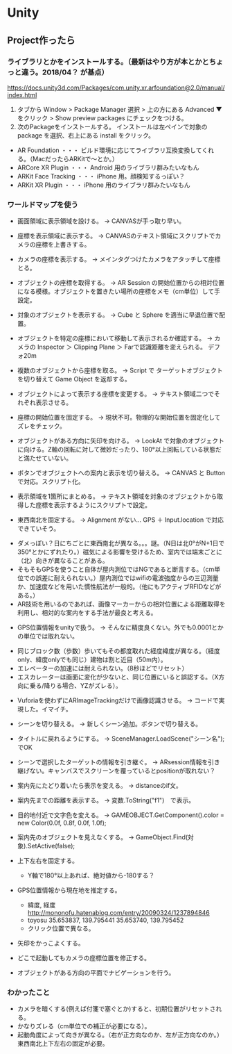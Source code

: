 # Unity
## Project作ったら
### ライブラリとかをインストールする。（最新はやり方が本とかとちょっと違う。2018/04？ が基点）
  https://docs.unity3d.com/Packages/com.unity.xr.arfoundation@2.0/manual/index.html
1. タブから Window > Package Manager 選択 > 上の方にある Advanced ▼ をクリック > Show preview packages にチェックをつける。
2. 次のPackageをインストールする。 インストールは左ペインで対象の package を選択、右上にある install をクリック。
  - AR Foundation ・・・ ビルド環境に応じてライブラリ互換変換してくれる。（MacだったらARKitで〜とか。）
  - ARCore XR Plugin ・・・ Android 用のライブラリ群みたいなもん
  - ARKit Face Tracking ・・・ iPhone 用。顔検知するっぽい？
  - ARKit XR Plugin ・・・ iPhone 用のライブラリ群みたいなもん


### ワールドマップを使う
+ 画面領域に表示領域を設ける。 → CANVASが手っ取り早い。
+ 座標を表示領域に表示する。 → CANVASのテキスト領域にスクリプトでカメラの座標を上書きする。
+ カメラの座標を表示する。 → メインタグつけたカメラをアタッチして座標とる。

+ オブジェクトの座標を取得する。 → AR Session の開始位置からの相対位置になる模様。オブジェクトを置きたい場所の座標をメモ（cm単位）して手設定。
+ 対象のオブジェクトを表示する。 → Cube と Sphere を適当に早退位置で配置。
+ オブジェクトを特定の座標において移動して表示されるか確認する。 → カメラの Inspector ＞ Clipping Plane ＞ Farで認識距離を変えられる。 デフォ20m

+ 複数のオブジェクトから座標を取る。 → Script で ターゲットオブジェクトを切り替えて Game Object を返却する。
+ オブジェクトによって表示する座標を変更する。 → テキスト領域二つでそれぞれ表示させる。
+ 座標の開始位置を固定する。 → 現状不可。物理的な開始位置を固定化してズレをチェック。
+ オブジェクトがある方向に矢印を向ける。 → LookAt で対象のオブジェクトに向ける。Z軸の回転に対して微妙だったり、180°以上回転している状態だと満たせていない。

+ ボタンでオブジェクトへの案内と表示を切り替える。 → CANVAS と Button で対応。スクリプト化。
+ 表示領域を1箇所にまとめる。 → テキスト領域を対象のオブジェクトから取得した座標を表示するようにスクリプトで設定。

+ 東西南北を固定する。 → Alignment がない... GPS ＋ Input.location で対応できていそう。
* ダメっぽい？日にちごとに東西南北が異なる。。。謎。（N日は北0°がN+1日で350°とかにずれたり。）磁気による影響を受けるため、室内では端末ごとに（北）向きが異なることがある。
* そもそもGPSを使うこと自体が屋内測位ではNGであると断言する。（cm単位での誤差に耐えられない。）屋内測位ではwifiの電波強度からの三辺測量か、加速度などを用いた慣性航法が一般的。（他にもアクティブRFIDなどがある。）
* AR技術を用いるのであれば、画像マーカーからの相対位置による距離取得を利用し、相対的な案内をする手法が最良と考える。

+ GPS位置情報をunityで扱う。 → そんなに精度良くない。外でも0.0001とかの単位では取れない。
* 同じブロック数（歩数）歩いてもその都度取れた経度緯度が異なる。（経度only、緯度onlyでも同じ）建物は割と近目（50m内）。
* エレベーターの加速には耐えられない。（8秒ほどでリセット）
* エスカレーターは画面に変化が少ないと、同じ位置にいると誤認する。（X方向に乗る/降りる場合、YZがズレる）。

+ Vuforiaを使わずにARImageTrackingだけで画像認識させる。 → コードで実現した。イマイチ。

+ シーンを切り替える。 → 新しくシーン追加。ボタンで切り替える。
+ タイトルに戻れるようにする。 → SceneManager.LoadScene("シーン名"); でOK

+ シーンで選択したターゲットの情報を引き継ぐ。 → ARsession情報を引き継げない。キャンバスでスクリーンを覆っているとpositionが取れない？
+ 案内先にたどり着いたら表示を変える。 → distanceのif文。
+ 案内先までの距離を表示する。 → 変数.ToString("f1")　で表示。
+ 目的地付近で文字色を変える。 → GAMEOBJECT.GetComponent<Text>().color = new Color(0.0f, 0.8f, 0.0f, 1.0f);

- 案内先のオブジェクトを見えなくする。 → GameObject.Find(対象).SetActive(false);









- 上下左右を固定する。
  - Y軸で180°以上あれば、絶対値から-180する？
- GPS位置情報から現在地を推定する。
  * 緯度, 経度   http://mononofu.hatenablog.com/entry/20090324/1237894846
  * toyosu 35.653837, 139.795441
           35.653740, 139.795452
  * クリック位置で異なる。
- 矢印をかっこよくする。
- どこで起動してもカメラの座標位置を修正する。
- オブジェクトがある方向の平面でナビゲーションを行う。

### わかったこと
* カメラを暗くする(例えば付箋で塞ぐとか)すると、初期位置がリセットされる。
* かなりズレる（cm単位での補正が必要になる）。
* 起動角度によって向きが異なる。（右が正方向なのか、左が正方向なのか。）　東西南北上下左右の固定が必要。